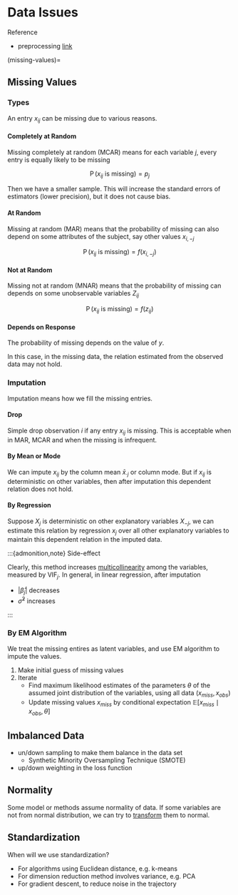# Data Issues


Reference
- preprocessing [link](https://mp.weixin.qq.com/s/SCmCY3joCmn6FJcKYwtlwg?utm_medium=email&_hsmi=120495215&_hsenc=p2ANqtz-8IbhySDq8KZwn2MNO0fqXLg0vL7SYTAIiAOHDsWSV5An-vlSjm7VtKDbhA7A-9nsS-IfCqqcJ3Wvs5DNLzgl4I8XCt5A&utm_content=120495215&utm_source=hs_email)


(missing-values)=
## Missing Values

### Types

An entry $x_{ij}$ can be missing due to various reasons.

#### Completely at Random

Missing completely at random (MCAR) means for each variable $j$, every entry is equally likely to be missing

$$
\operatorname{P} (x_{ij} \text{ is missing} ) = p_j
$$

Then we have a smaller sample. This will increase the standard errors of estimators (lower precision), but it does not cause bias.

#### At Random

Missing at random (MAR) means that the probability of missing can also depend on some attributes of the subject, say other values $x_{i, -j}$

$$
\operatorname{P} (x_{ij} \text{ is missing} ) = f(x_{i, -j})
$$



#### Not at Random

Missing not at random (MNAR) means that the probability of missing can depends on some unobservable variables $Z_{ij}$

$$
\operatorname{P} (x_{ij} \text{ is missing} ) = f(z_{ij})
$$

#### Depends on Response

The probability of missing depends on the value of $y$.

In this case, in the missing data, the relation estimated from the observed data may not hold.

### Imputation

Imputation means how we fill the missing entries.

#### Drop

Simple drop observation $i$ if any entry $x_{ij}$ is missing. This is acceptable when in MAR, MCAR and when the missing is infrequent.

#### By Mean or Mode

We can impute $x_{ij}$ by the column mean $\bar{x}_{\cdot j}$ or column mode. But if $x_{ij}$ is deterministic on other variables, then after imputation this dependent relation does not hold.

#### By Regression

Suppose $X_j$ is deterministic on other explanatory variables $X_{-j}$, we can estimate this relation by regression $x_j$ over all other explanatory variables to maintain this dependent relation in the imputed data.


:::{admonition,note} Side-effect

Clearly, this method increases [multicollinearity](lm-multicollinearity) among the variables, measured by $\operatorname{VIF}_j$. In general, in linear regression, after imputation

- $\left\vert \hat{\beta}_j \right\vert$ decreases
- $\hat{\sigma}^2$ increases

:::

### By EM Algorithm

We treat the missing entires as latent variables, and use EM algorithm to impute the values.
1. Make initial guess of missing values
2. Iterate
    - Find maximum likelihood estimates of the parameters $\theta$ of the assumed joint distribution of the variables, using all data $(x_{miss}, x_{obs})$
    - Update missing values $x_{miss}$ by conditional expectation $\mathbb{E} [x_{miss} \mid x_{obs}, \theta]$


## Imbalanced Data

- un/down sampling to make them balance in the data set
  - Synthetic Minority Oversampling Technique (SMOTE)
- up/down weighting in the loss function

## Normality

Some model or methods assume normality of data. If some variables are not from normal distribution, we can try to [transform](transform-normality) them to normal.

## Standardization

When will we use standardization?
- For algorithms using Euclidean distance, e.g. k-means
- For dimension reduction method involves variance, e.g. PCA
- For gradient descent, to reduce noise in the trajectory
